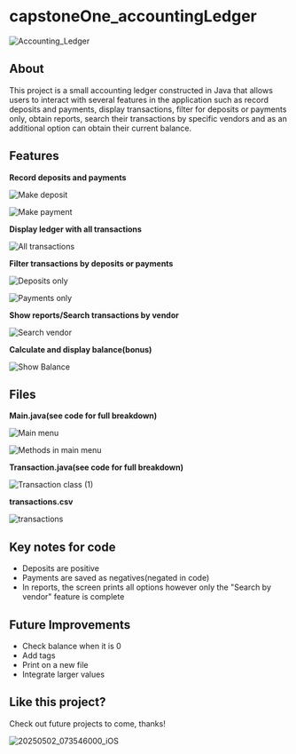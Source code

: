 # capstoneOne_accountingLedger
![Accounting_Ledger](https://github.com/user-attachments/assets/6b5976df-d876-4815-ae92-8ccf3471266d)
## About
This project is a small accounting ledger constructed in Java that allows users to interact with several features in the application such as record deposits and payments, display transactions, filter for deposits or payments only, obtain reports, search their transactions by specific vendors and as an additional option can obtain their current balance.
## Features
**Record deposits and payments**

![Make deposit](https://github.com/user-attachments/assets/957b642b-cc6f-45d8-a349-10f2da596899)

![Make payment](https://github.com/user-attachments/assets/664a3ccc-3c69-46a1-b1b0-1bbf62be0c1c)


**Display ledger with all transactions**

![All transactions](https://github.com/user-attachments/assets/61116856-39a0-402a-bbdb-1e096a25e39a)


**Filter transactions by deposits or payments**

![Deposits only](https://github.com/user-attachments/assets/4ee4d8ea-4ade-4a8f-87e4-271c433e05c7)


![Payments only](https://github.com/user-attachments/assets/6b503d92-9b0b-4353-9cda-bcead96dfb50)


**Show reports/Search transactions by vendor**

![Search vendor](https://github.com/user-attachments/assets/90f9f9ae-0d00-4201-91ff-9fd97294dc46)


**Calculate and display balance(bonus)**

![Show Balance](https://github.com/user-attachments/assets/9c4e7e15-1ff8-4705-8d54-063e99095b7e)


  
## Files
**Main.java(see code for full breakdown)**

![Main menu](https://github.com/user-attachments/assets/a03dc6e6-a11c-4de7-80ed-a70ad42bf8c8)

![Methods in main menu](https://github.com/user-attachments/assets/8d869db2-5441-4ac8-b9d3-370b9505c97b)


**Transaction.java(see code for full breakdown)**

![Transaction class (1)](https://github.com/user-attachments/assets/5b4f84de-0508-4a95-ab75-dc014d7498d9)

**transactions.csv**

![transactions](https://github.com/user-attachments/assets/7abcb509-82ed-461d-b8d0-9d282c7b4e78)


## Key notes for code
- Deposits are positive
- Payments are saved as negatives(negated in code)
- In reports, the screen prints all options however only the "Search by vendor" feature is complete

## Future Improvements
- Check balance when it is 0
- Add tags
- Print on a new file
- Integrate larger values 

## Like this project?
Check out future projects to come, thanks!

![20250502_073546000_iOS](https://github.com/user-attachments/assets/efda05cb-9554-4703-9707-545129d6a8c4)

